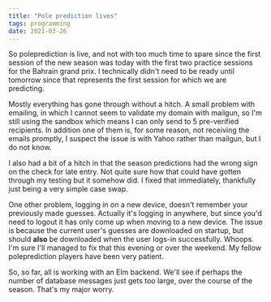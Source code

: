 ```yaml
---
title: "Pole prediction lives"
tags: programming
date: 2021-03-26
---
```


So poleprediction is live, and not with too much time to spare since the first session of the new season was today with the first two practice sessions for the Bahrain grand prix. I technically didn't need to be ready until tomorrow since that represents the first session for which we are predicting.

Mostly everything has gone through without a hitch. A small problem with emailing, in which I cannot seem to validate my domain with mailgun, so I'm still using the sandbox which means I can only send to 5 pre-verified recipients. In addition one of them is, for some reason, not receiving the emails promptly, I suspect the issue is with Yahoo rather than mailgun, but I do not know.

I also had a bit of a hitch in that the season predictions had the wrong sign on the check for late entry. Not quite sure how that could have gotten through my testing but it somehow did. I fixed that immediately, thankfully just being a very simple case swap.

One other problem, logging in on a new device, doesn't remember your previously made guesses. Actually it's logging in anywhere, but since you'd need to logout it has only come up when moving to a new device. The issue is because the current user's guesses are downloaded on startup, but should **also** be downloaded when the user logs-in successfully. Whoops. I'm sure I'll managed to fix that this evening or over the weekend. My fellow poleprediction players have been very patient.

So, so far, all is working with an Elm backend. We'll see if perhaps the number of database messages just gets too large, over the course of the season. That's my major worry.
